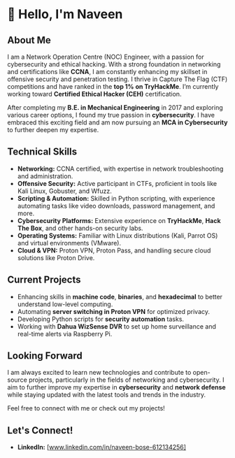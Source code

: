 # 👋 Hello, I'm Naveen

## About Me
I am a Network Operation Centre (NOC) Engineer, with a passion for cybersecurity and ethical hacking. With a strong foundation in networking and certifications like **CCNA**, I am constantly enhancing my skillset in offensive security and penetration testing. I thrive in Capture The Flag (CTF) competitions and have ranked in the **top 1% on TryHackMe**. I’m currently working toward **Certified Ethical Hacker (CEH)** certification.

After completing my **B.E. in Mechanical Engineering** in 2017 and exploring various career options, I found my true passion in **cybersecurity**. I have embraced this exciting field and am now pursuing an **MCA in Cybersecurity**  to further deepen my expertise.

## Technical Skills

- **Networking:** CCNA certified, with expertise in network troubleshooting and administration.
- **Offensive Security:** Active participant in CTFs, proficient in tools like Kali Linux, Gobuster, and Wfuzz.
- **Scripting & Automation:** Skilled in Python scripting, with experience automating tasks like video downloads, password management, and more.
- **Cybersecurity Platforms:** Extensive experience on **TryHackMe**, **Hack The Box**, and other hands-on security labs.
- **Operating Systems:** Familiar with Linux distributions (Kali, Parrot OS) and virtual environments (VMware).
- **Cloud & VPN:** Proton VPN, Proton Pass, and handling secure cloud solutions like Proton Drive.

## Current Projects

- Enhancing skills in **machine code**, **binaries**, and **hexadecimal** to better understand low-level computing.
- Automating **server switching in Proton VPN** for optimized privacy.
- Developing Python scripts for **security automation** tasks.
- Working with **Dahua WizSense DVR** to set up home surveillance and real-time alerts via Raspberry Pi.

## Looking Forward

I am always excited to learn new technologies and contribute to open-source projects, particularly in the fields of networking and cybersecurity. I aim to further improve my expertise in **cybersecurity** and **network defense** while staying updated with the latest tools and trends in the industry.

Feel free to connect with me or check out my projects!

## Let's Connect!
- **LinkedIn:** [www.linkedin.com/in/naveen-bose-612134256]


